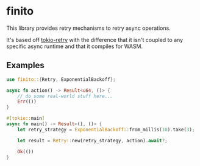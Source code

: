 # finito

This library provides retry mechanisms to retry async operations.

It's based off [tokio-retry](https://github.com/srijs/rust-tokio-retry) with the difference that it isn't coupled
to any specific async runtime and that it compiles for WASM.

## Examples

```rust
use finito::{Retry, ExponentialBackoff};

async fn action() -> Result<u64, ()> {
    // do some real-world stuff here...
    Err(())
}

#[tokio::main]
async fn main() -> Result<(), ()> {
    let retry_strategy = ExponentialBackoff::from_millis(10).take(3);    // limit to 3 retries

    let result = Retry::new(retry_strategy, action).await?;

    Ok(())
}
```
